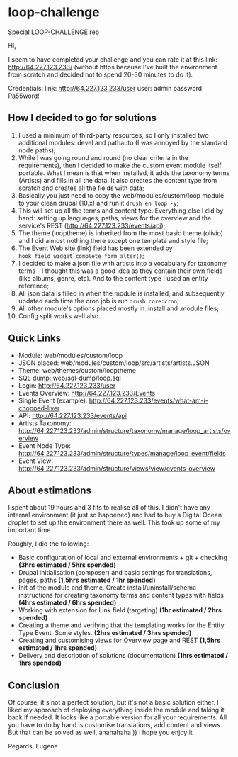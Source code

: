 # loop-challenge
Special LOOP-CHALLENGE rep

Hi,

I seem to have completed your challenge and you can rate it at this link: http://64.227.123.233/ (without https because I've built the environment from scratch and decided not to spend 20-30 minutes to do it).

Credentials:
link: http://64.227.123.233/user
user: admin
password: Pa55word!

## How I decided to go for solutions

1. I used a minimum of third-party resources, so I only installed two additional modules: devel and pathauto (I was annoyed by the standard node paths);
2. While I was going round and round (no clear criteria in the requirements), then I decided to make the custom event module itself portable. What I mean is that when installed, it adds the taxonomy terms (Artists) and fills in all the data. It also creates the content type from scratch and creates all the fields with data;
3. Basically you just need to copy the web/modules/custom/loop module to your clean drupal (10.x) and run it `drush en loop -y`;
4. This will set up all the terms and content type. Everything else I did by hand: setting up languages, paths, views for the overview and the service's REST (http://64.227.123.233/events/api);
5. The theme (looptheme) is inherited from the most basic theme (olivio) and I did almost nothing there except one template and style file;
6. The Event Web site (link) field has been extended by `hook_field_widget_complete_form_alter()`;
7. I decided to make a json file with artists into a vocabulary for taxonomy terms - I thought this was a good idea as they contain their own fields (like albums, genre, etc). And to the content type I used an entity reference;
8. All json data is filled in when the module is installed, and subsequently updated each time the cron job is run `drush core:cron`;
9. All other module's options placed mostly in .install and .module files;
10. Config split works well also.

## Quick Links

- Module: web/modules/custom/loop
- JSON placed: web/modules/custom/loop/src/artists/artists.JSON
- Theme: web/themes/custom/looptheme
- SQL dump: web/sql-dump/loop.sql
- Login: http://64.227.123.233/user
- Events Overview: http://64.227.123.233/Events
- Single Event (example): http://64.227.123.233/events/what-am-i-chopped-liver
- API: http://64.227.123.233/events/api
- Artists Taxonomy: http://64.227.123.233/admin/structure/taxonomy/manage/loop_artists/overview
- Event Node Type: http://64.227.123.233/admin/structure/types/manage/loop_event/fields
- Event View: http://64.227.123.233/admin/structure/views/view/events_overview


## About estimations

I spent about 19 hours and 3 fits to realise all of this.
I didn't have any internal environment (it just so happened) and had to buy a Digital Ocean droplet to set up the environment there as well. This took up some of my important time.

Roughly, I did the following:

- Basic configuration of local and external environments + git + checking **(3hrs estimated / 5hrs spended)**
- Drupal initialisation (composer) and basic settings for translations, pages, paths **(1,5hrs estimated / 1hr spended)**
- Init of the module and theme. Create install/uninstall/schema instructions for creating taxonomy terms and content types with fields **(4hrs estimated / 6hrs spended)**
- Working with extension for Link field (targeting) **(1hr estimated / 2hrs spended)**
- Creating a theme and verifying that the templating works for the Entity Type Event. Some styles. **(2hrs estimated / 3hrs spended)**
- Creating and customising views for Overview page and REST **(1,5hrs estimated / 1hrs spended)**
- Delivery and description of solutions (documentation) **(1hrs estimated / 1hrs spended)**

## Conclusion

Of course, it's not a perfect solution, but it's not a basic solution either.
I liked my approach of deploying everything inside the module and taking it back if needed.
It looks like a portable version for all your requirements. All you have to do by hand is customise translations, add content and views. But that can be solved as well, ahahahaha ))
I hope you enjoy it

Regards,
Eugene
